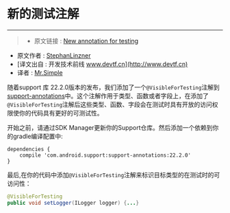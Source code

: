 # 新的测试注解
--------

> * 原文链接 : [New annotation for testing ](https://plus.google.com/+StephanLinzner/posts/GBdq6NsRy6S)
* 原文作者 : [StephanLinzner](https://plus.google.com/+StephanLinzner)
* [译文出自 :  开发技术前线 www.devtf.cn](http://www.devtf.cn)
* 译者 : [Mr.Simple](https://github.com/bboyfeiyu) 

随着support 库 22.2.0版本的发布，我们添加了一个`@VisibleForTesting`注解到[support-annotations](http://goo.gl/niwFS8﻿)中。这个注解作用于类型、函数或者字段上，在添加了`@VisibleForTesting`注解后这些类型、函数、字段会在测试时具有开放的访问权限使你的代码具有更好的可测试性。

开始之前，请通过SDK Manager更新你的Support仓库。然后添加一个依赖到你的gradle编译配置中: 

```
dependencies {
    compile 'com.android.support:support-annotations:22.2.0'
}
```

最后,在你的代码中添加`@VisibleForTesting`注解来标识目标类型的在测试时的可访问性： 

```java
@VisibleForTesting
public void setLogger(ILogger logger) {...}
```

